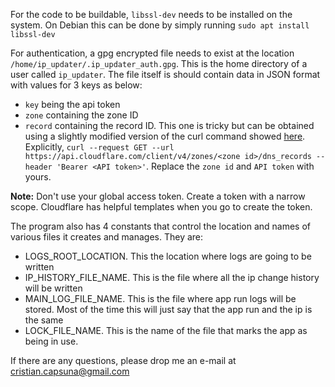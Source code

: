For the code to be buildable, `libssl-dev` needs to be installed on the system. On Debian this can be done by simply running `sudo apt install libssl-dev`

For authentication, a gpg encrypted file needs to exist at the location `/home/ip_updater/.ip_updater_auth.gpg`. This is the home directory of a user called `ip_updater`. The file itself is should contain data in JSON format with values for 3 keys as below:
- `key` being the api token
- `zone` containing the zone ID
- `record` containing the record ID. This one is tricky but can be obtained using a slightly modified version of the curl command showed [here](https://developers.cloudflare.com/api/operations/dns-records-for-a-zone-list-dns-records). Explicitly, `curl --request GET --url https://api.cloudflare.com/client/v4/zones/<zone id>/dns_records --header 'Bearer <API token>'`. Replace the `zone id` and `API token` with yours.

**Note:** Don't use your global access token. Create a token with a narrow scope. Cloudflare has helpful templates when you go to create the token.

The program also has 4 constants that control the location and names of various files it creates and manages. They are:
- LOGS_ROOT_LOCATION. This the location where logs are going to be written
- IP_HISTORY_FILE_NAME. This is the file where all the ip change history will be written
- MAIN_LOG_FILE_NAME. This is the file where app run logs will be stored. Most of the time this will just say that the app run and the ip is the same
- LOCK_FILE_NAME. This is the name of the file that marks the app as being in use. 

If there are any questions, please drop me an e-mail at cristian.capsuna@gmail.com
